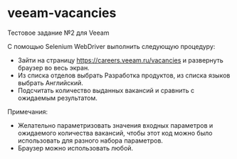 # veeam-vacancies
Тестовое задание №2 для Veeam

С помощью Selenium WebDriver выполнить следующую процедуру:
- Зайти на страницу https://careers.veeam.ru/vacancies и развернуть браузер во весь экран.
- Из списка отделов выбрать Разработка продуктов, из списка языков выбрать Английский.
- Подсчитать количество выданных вакансий и сравнить с ожидаемым результатом.

Примечания:
- Желательно параметризовать значения входных параметров и ожидаемого количества вакансий,
чтобы этот код можно было использовать для разного набора параметров.
- Браузер можно использовать любой.
